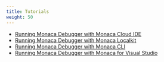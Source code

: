 ```yaml
---
title: Tutorials
weight: 50
---
```


- [Running Monaca Debugger with Monaca Cloud IDE](/en/tutorials/monaca_ide/testing_debugging)
- [Running Monaca Debugger with Monaca Localkit](/en/tutorials/monaca_localkit/testing_debugging)
- [Running Monaca Debugger with Monaca CLI](/en/tutorials/monaca_cli/testing_debugging)
- [Running Monaca Debugger with Monaca for Visual Studio](/en/tutorials/monaca_vs/testing_debugging)

